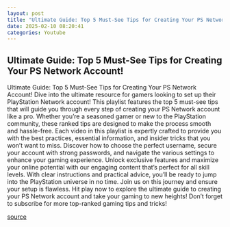 ```yaml
---
layout: post
title: "Ultimate Guide: Top 5 Must-See Tips for Creating Your PS Network Account!"
date: 2025-02-10 08:20:41
categories: Youtube
---
```


## Ultimate Guide: Top 5 Must-See Tips for Creating Your PS Network Account!

Ultimate Guide: Top 5 Must-See Tips for Creating Your PS Network Account!
Dive into the ultimate resource for gamers looking to set up their PlayStation Network account! This playlist features the top 5 must-see tips that will guide you through every step of creating your PS Network account like a pro. Whether you’re a seasoned gamer or new to the PlayStation community, these ranked tips are designed to make the process smooth and hassle-free.
Each video in this playlist is expertly crafted to provide you with the best practices, essential information, and insider tricks that you won’t want to miss. Discover how to choose the perfect username, secure your account with strong passwords, and navigate the various settings to enhance your gaming experience. 
Unlock exclusive features and maximize your online potential with our engaging content that’s perfect for all skill levels. With clear instructions and practical advice, you’ll be ready to jump into the PlayStation universe in no time.
Join us on this journey and ensure your setup is flawless. Hit play now to explore the ultimate guide to creating your PS Network account and take your gaming to new heights! Don’t forget to subscribe for more top-ranked gaming tips and tricks!

[source](https://www.youtube.com/playlist?list=PLvoTaGGq106Db93cKBdY95krb-RX-vcxB)